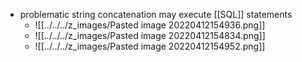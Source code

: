 + problematic string concatenation may execute [[SQL]] statements
	+ ![[../../../z_images/Pasted image 20220412154936.png]]
	+ ![[../../../z_images/Pasted image 20220412154834.png]]
	+ ![[../../../z_images/Pasted image 20220412154952.png]]